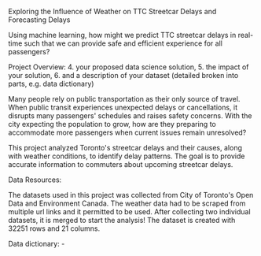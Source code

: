 Exploring the Influence of Weather on TTC Streetcar Delays and Forecasting Delays

Using machine learning, how might we predict TTC streetcar delays in real-time such that we can provide safe and efficient experience for all passengers?

Project Overview: 
4. your proposed data science solution,
5. the impact of your solution,
6. and a description of your dataset (detailed broken into parts, e.g. data dictionary)

Many people rely on public transportation as their only source of travel. When public transit experiences unexpected delays or cancellations, it disrupts many passengers' schedules and raises safety concerns. With the city expecting the population to grow, how are they preparing to accommodate more passengers when current issues remain unresolved?

This project analyzed Toronto's streetcar delays and their causes, along with weather conditions, to identify delay patterns. The goal is to provide accurate information to commuters about upcoming streetcar delays.

Data Resources: 

The datasets used in this project was collected from City of Toronto's Open Data and Environment Canada. The weather data had to be scraped from multiple url links and it permitted to be used. After collecting two individual datasets, it is merged to start the analysis! The dataset is created with 32251 rows and 21 columns. 

  Data dictionary: 
    - 

